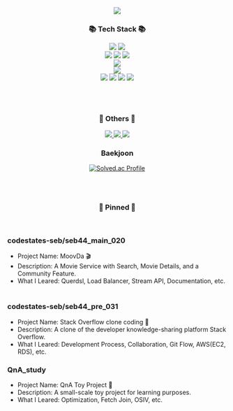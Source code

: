 <div align=center>
	<img src="https://capsule-render.vercel.app/api?type=waving&color=A3DCBE&height=200&section=header&text=Yeonwoo's%20Github&fontSize=90" />	
</div>
<div align=center>
	<h3>📚 Tech Stack 📚</h3>

</div>
<div align=center>
    <img src="https://img.shields.io/badge/Java-007396?style=flat&logo=Conda-Forge&logoColor=white" /> 
    <img src="https://img.shields.io/badge/Spring-6DB33F?style=flat&logo=Spring&logoColor=white" /> <br>
  <img src="https://img.shields.io/badge/Spring%20Boot-6DB33F?style=flat&logo=springboot&logoColor=white" />
  <img src="https://img.shields.io/badge/Spring%20Data%20JPA-6DB33F?style=flat-square&logo=spring&logoColor=white" />
    <img src="https://img.shields.io/badge/Spring%20Security-6DB33F?style=flat&logo=springsecurity&logoColor=white" /> <br>
    <img src="https://img.shields.io/badge/Querydsl-FF6B00?style=flat&logo=qualcomm&logoColor=white" />  <br>
<img src="https://img.shields.io/badge/AWS-232F3E?style=flat-square&logo=amazonaws&logoColor=white"/>  <br>
  <img src="https://img.shields.io/badge/EC2-FF9900?style=flat-square&logo=amazonec2&logoColor=white" /> 
<img src="https://img.shields.io/badge/Linux-FCC624?style=flat&logo=Linux&logoColor=white" />
<img src="https://img.shields.io/badge/RDS-527FFF?style=flat-square&logo=amazonrds&logoColor=white" />
<img src="https://img.shields.io/badge/MySQL-4479A1?style=flat-square&logo=mysql&logoColor=white"  />

  
</div>
<br> <br>

<br>
<div align=center>
	<h3>🎨 Others 🎨</h3>
</div>
<div align=center>
  	<a href="https://heathered-creek-b2a.notion.site/Backend-Developer-d2ab5916eb4f4240a5aa95f010aa0e06?pvs=4">
		<img src="https://img.shields.io/badge/Notion-000000?style=flat&logo=Notion&logoColor=white" />
	</a>
	<a href="https://heathered-creek-b2a.notion.site/MoovDa-Portfolio-58d29fb7fd764b989b81488c46aa2f4f?pvs=4">
		<img src="https://img.shields.io/badge/Portfolio-FF3633?style=flat&logo=Micro.blog&logoColor=white" />
	</a>
	<a href="ppupy1209@naver.com">
		<img src="https://img.shields.io/badge/Mail-30B980?style=flat&logo=Gmail&logoColor=white" />
	</a>

</div>


<div align=center>
	<h3> Baekjoon </h3>


[![Solved.ac Profile](http://mazassumnida.wtf/api/v2/generate_badge?boj=ppupy1209)](https://solved.ac/ppupy1209)
</div>

<br> <br>

<div align=center>
	<h3> 📌 Pinned 📌</h3> </div> <br>

 <h3> codestates-seb/seb44_main_020  </h3> 



- Project Name: MoovDa 🎬 <br>
- Description: A Movie Service with Search, Movie Details, and a Community Feature. <br>
- What I Leared: Querdsl, Load Balancer, Stream API, Documentation, etc. <br> <br>

 <h3> codestates-seb/seb44_pre_031  </h3> 

- Project Name: Stack Overflow clone coding 📝 <br>
- Description: A clone of the developer knowledge-sharing platform Stack Overflow. <br>
- What I Leared: Development Process, Collaboration, Git Flow, AWS(EC2, RDS), etc. <br>

 <h3> QnA_study </h3> 

- Project Name: QnA Toy Project 🧩 <br>
- Description: A small-scale toy project for learning purposes. <br>
- What I Leared: Optimization, Fetch Join, OSIV, etc. <br>



